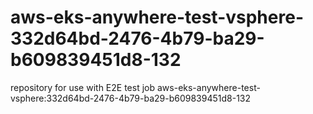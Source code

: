 # aws-eks-anywhere-test-vsphere-332d64bd-2476-4b79-ba29-b609839451d8-132
repository for use with E2E test job aws-eks-anywhere-test-vsphere:332d64bd-2476-4b79-ba29-b609839451d8-132
